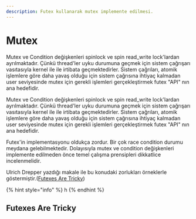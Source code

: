 ```yaml
---
description: Futex kullanarak mutex implemente edilmesi.
---
```


# Mutex

Mutex ve Condition değişkenleri spinlock ve spin read\_write lock'lardan ayrılmaktadır. Çünkü thread'ler uyku durumuna geçmek için sistem çağrışarı vasıtasıyla kernel ile ile irtibata geçmektedirler. Sistem çağrıları, atomik işlemlere göre daha yavaş olduğu için sistem çağrısına ihtiyaç kalmadan user seviyesinde mutex için gerekli işlemleri gerçekleştirmek futex "API" nın ana hedefidir.

Mutex ve Condition değişkenleri spinlock ve spin read\_write lock'lardan ayrılmaktadır. Çünkü thread'ler uyku durumuna geçmek için sistem çağrışarı vasıtasıyla kernel ile ile irtibata geçmektedirler. Sistem çağrıları, atomik işlemlere göre daha yavaş olduğu için sistem çağrısına ihtiyaç kalmadan user seviyesinde mutex için gerekli işlemleri gerçekleştirmek futex "API" nın ana hedefidir.

Futex'in implementasyonu oldukça zordur. Bir çok race condition durumu meydana gelebilmektedir. Dolayısıyla mutex ve condition değişkenleri implemente edilmeden önce temel çalışma prensipleri dikkatlice incelenmelidir.

Ulrich Drepper yazdığı makale ile bu konudaki zorlukları örneklerle göstermiştir.\([Futexes Are Tricky](http://www.akkadia.org/drepper/futex.pdf)\)

{% hint style="info" %}
h
{% endhint %}

## Futexes Are Tricky






